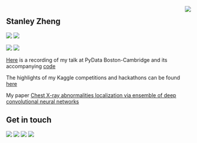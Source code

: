 <a href="#">
<img align="right" src="https://github-readme-stats.vercel.app/api?username=stanleyjzheng&show_icons=true&hide_border=true&icon_color=586069&title_color=a0a9af">
</a>

## Stanley Zheng

![](https://komarev.com/ghpvc/?username=stanleyjzheng)
![](https://img.shields.io/badge/-Python-165caa?style=flat-square&logo=Python&logoColor=fff)

![](https://img.shields.io/badge/-PyTorch-e34f26?style=flat-square&logo=PyTorch&logoColor=fff)
![](https://img.shields.io/badge/-TensorFlow-FF6F00?style=flat-square&logo=TensorFlow&logoColor=fff)

[Here](https://www.youtube.com/watch?v=c8uWUOSGYUI) is a recording of my talk at PyData Boston-Cambridge and its accompanying [code](https://github.com/stanleyjzheng/PyData)

The highlights of my Kaggle competitions and hackathons can be found [here](https://gist.github.com/stanleyjzheng/96f3455c2ae8842b90f175fc34bd63e6)

My paper [Chest X-ray abnormalities localization via ensemble of deep convolutional neural networks](https://ieeexplore.ieee.org/document/9598342)

## Get in touch

[![](https://img.shields.io/badge/-Email-D44638?style=flat-square&logo=gmail&logoColor=white&labelColor=c14438)](mailto:me@stanleyzheng.ca)
[![](https://img.shields.io/badge/-LinkedIn-0E76A8?style=flat-square&logo=LinkedIn&logoColor=fff)](https://www.linkedin.com/in/stanleyjzheng/)
[![](https://img.shields.io/badge/-Kaggle-20beff?style=flat-square&logo=Kaggle&logoColor=fff)](https://www.kaggle.com/stanleyjzheng)
[![](https://img.shields.io/badge/-Devpost-003e54?style=flat-square&logo=Devpost&logoColor=fff)](https://devpost.com/StanleyjZheng)
